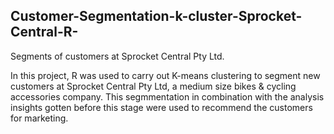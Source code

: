 ## Customer-Segmentation-k-cluster-Sprocket-Central-R-
Segments of customers at Sprocket Central Pty Ltd.


In this project, R was used to carry out K-means clustering to segment new customers at Sprocket Central Pty Ltd, a medium size bikes & cycling accessories company.
This segmmentation in combination with the analysis insights gotten before this stage were used to recommend the customers for marketing. 


